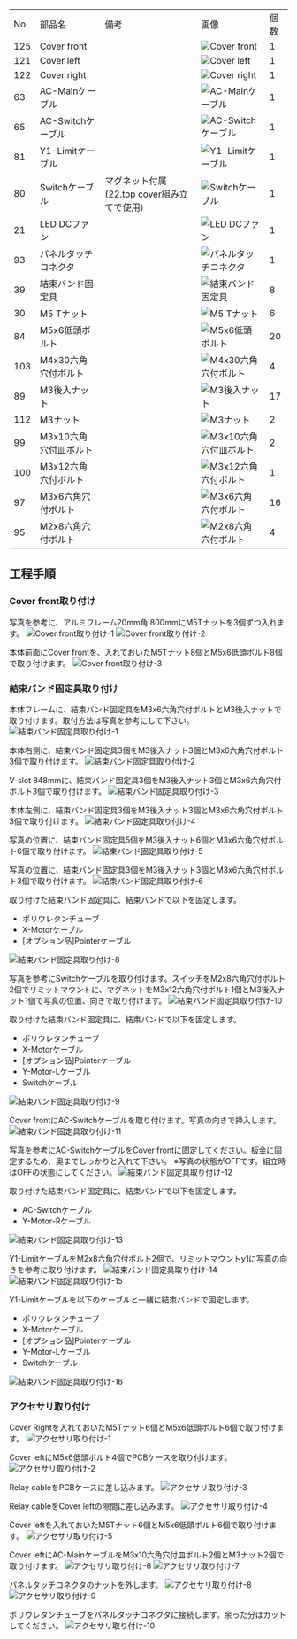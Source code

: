 <table class="packing-list">
    <tbody>
        <tr>
            <td>No.</td>
            <td>部品名</td>
            <td>備考</td>
            <td class="packing-img">画像</td>
            <td>個数</td>
        </tr>
        <tr>
            <td>125</td>
            <td>Cover front</td>
            <td></td>
            <td><img src="./images/packing/125.jpg" alt="Cover front"></td>
            <td>1</td>
        </tr>
        <tr>
            <td>121</td>
            <td>Cover left</td>
            <td></td>
            <td><img src="./images/packing/121.jpg" alt="Cover left"></td>
            <td>1</td>
        </tr>
        <tr>
            <td>122</td>
            <td>Cover right</td>
            <td></td>
            <td><img src="./images/packing/122.jpg" alt="Cover right"></td>
            <td>1</td>
        </tr>
        <tr>
            <td>63</td>
            <td>AC-Mainケーブル</td>
            <td></td>
            <td><img src="./images/packing/063.jpg" alt="AC-Mainケーブル"></td>
            <td>1</td>
        </tr>
        <tr>
            <td>65</td>
            <td>AC-Switchケーブル</td>
            <td></td>
            <td><img src="./images/packing/065.jpg" alt="AC-Switchケーブル"></td>
            <td>1</td>
        </tr>
        <tr>
            <td>81</td>
            <td>Y1-Limitケーブル</td>
            <td></td>
            <td><img src="./images/packing/081.jpg" alt="Y1-Limitケーブル"></td>
            <td>1</td>
        </tr>
        <tr>
            <td>80</td>
            <td>Switchケーブル</td>
            <td>マグネット付属(22.top cover組み立てで使用)</td>
            <td><img src="./images/packing/080.jpg" alt="Switchケーブル"></td>
            <td>1</td>
        </tr>
        <tr>
            <td>21</td>
            <td>LED DCファン</td>
            <td></td>
            <td><img src="./images/packing/021.jpg" alt="LED DCファン"></td>
            <td>1</td>
        </tr>
        <tr>
            <td>93</td>
            <td>パネルタッチコネクタ</td>
            <td></td>
            <td><img src="./images/packing/093.jpg" alt="パネルタッチコネクタ"></td>
            <td>1</td>
        </tr>
        <tr>
            <td>39</td>
            <td>結束バンド固定具</td>
            <td></td>
            <td><img src="./images/packing/039.jpg" alt="結束バンド固定具"></td>
            <td>8</td>
        </tr>
        <tr>
            <td>30</td>
            <td>M5 Tナット</td>
            <td></td>
            <td><img src="./images/packing/030.jpg" alt="M5 Tナット"></td>
            <td>6</td>
        </tr>
        <tr>
            <td>84</td>
            <td>M5x6低頭ボルト</td>
            <td></td>
            <td><img src="./images/packing/084.jpg" alt="M5x6低頭ボルト"></td>
            <td>20</td>
        </tr>
        <tr>
            <td>103</td>
            <td>M4x30六角穴付ボルト</td>
            <td></td>
            <td><img src="./images/packing/103.jpg" alt="M4x30六角穴付ボルト"></td>
            <td>4</td>
        </tr>
        <tr>
            <td>89</td>
            <td>M3後入ナット</td>
            <td></td>
            <td><img src="./images/packing/089.jpg" alt="M3後入ナット"></td>
            <td>17</td>
        </tr>
        <tr>
            <td>112</td>
            <td>M3ナット</td>
            <td></td>
            <td><img src="./images/packing/112.jpg" alt="M3ナット"></td>
            <td>2</td>
        </tr>
        <tr>
            <td>99</td>
            <td>M3x10六角穴付皿ボルト</td>
            <td></td>
            <td><img src="./images/packing/099.jpg" alt="M3x10六角穴付皿ボルト"></td>
            <td>2</td>
        </tr>
        <tr>
            <td>100</td>
            <td>M3x12六角穴付ボルト</td>
            <td></td>
            <td><img src="./images/packing/100.jpg" alt="M3x12六角穴付ボルト"></td>
            <td>1</td>
        </tr>
        <tr>
            <td>97</td>
            <td>M3x6六角穴付ボルト</td>
            <td></td>
            <td><img src="./images/packing/097.jpg" alt="M3x6六角穴付ボルト"></td>
            <td>16</td>
        </tr>
        <tr>
            <td>95</td>
            <td>M2x8六角穴付ボルト</td>
            <td></td>
            <td><img src="./images/packing/095.jpg" alt="M2x8六角穴付ボルト"></td>
            <td>4</td>
        </tr>
    </tbody>
</table>

## 工程手順

### Cover front取り付け
写真を参考に、アルミフレーム20mm角 800mmにM5Tナットを3個ずつ入れます。
<img src="./images/16/001.jpg" alt="Cover front取り付け-1">
<img src="./images/16/002.jpg" alt="Cover front取り付け-2">

本体前面にCover frontを、入れておいたM5Tナット8個とM5x6低頭ボルト8個で取り付けます。
<img src="./images/16/003.jpg" alt="Cover front取り付け-3">

### 結束バンド固定具取り付け
本体フレームに、結束バンド固定具をM3x6六角穴付ボルトとM3後入ナットで取り付けます。取付方法は写真を参考にして下さい。
<img src="./images/16/004.jpg" alt="結束バンド固定具取り付け-1">

本体右側に、結束バンド固定具3個をM3後入ナット3個とM3x6六角穴付ボルト3個で取り付けます。
<img src="./images/16/005.jpg" alt="結束バンド固定具取り付け-2">

V-slot 848mmに、結束バンド固定具3個をM3後入ナット3個とM3x6六角穴付ボルト3個で取り付けます。
<img src="./images/16/006.jpg" alt="結束バンド固定具取り付け-3">

本体左側に、結束バンド固定具3個をM3後入ナット3個とM3x6六角穴付ボルト3個で取り付けます。
<img src="./images/16/007.jpg" alt="結束バンド固定具取り付け-4">

写真の位置に、結束バンド固定具5個をM3後入ナット6個とM3x6六角穴付ボルト6個で取り付けます。
<img src="./images/16/008.jpg" alt="結束バンド固定具取り付け-5">

写真の位置に、結束バンド固定具3個をM3後入ナット3個とM3x6六角穴付ボルト3個で取り付けます。
<img src="./images/16/009.jpg" alt="結束バンド固定具取り付け-6">

取り付けた結束バンド固定具に、結束バンドで以下を固定します。
- ポリウレタンチューブ
- X-Motorケーブル
- [オプション品]Pointerケーブル
<img src="./images/16/011.jpg" alt="結束バンド固定具取り付け-8">

写真を参考にSwitchケーブルを取り付けます。スイッチをM2x8六角穴付ボルト2個でリミットマウントに、マグネットをM3x12六角穴付ボルト1個とM3後入ナット1個で写真の位置、向きで取り付けます。
<img src="./images/16/013.jpg" alt="結束バンド固定具取り付け-10">

取り付けた結束バンド固定具に、結束バンドで以下を固定します。
- ポリウレタンチューブ
- X-Motorケーブル
- [オプション品]Pointerケーブル
- Y-Motor-Lケーブル
- Switchケーブル
<img src="./images/16/012.jpg" alt="結束バンド固定具取り付け-9">

Cover frontにAC-Switchケーブルを取り付けます。写真の向きで挿入します。
<img src="./images/16/014.jpg" alt="結束バンド固定具取り付け-11">

写真を参考にAC-SwitchケーブルをCover frontに固定してください。板金に固定するため、奥までしっかりと入れて下さい。
※写真の状態がOFFです。組立時はOFFの状態にしてください。
<img src="./images/16/015.jpg" alt="結束バンド固定具取り付け-12">

取り付けた結束バンド固定具に、結束バンドで以下を固定します。
- AC-Switchケーブル
- Y-Motor-Rケーブル
<img src="./images/16/016.jpg" alt="結束バンド固定具取り付け-13">

Y1-LimitケーブルをM2x8六角穴付ボルト2個で、リミットマウントy1に写真の向きを参考に取り付けます。
<img src="./images/16/017.jpg" alt="結束バンド固定具取り付け-14">
<img src="./images/16/018.jpg" alt="結束バンド固定具取り付け-15">

Y1-Limitケーブルを以下のケーブルと一緒に結束バンドで固定します。
- ポリウレタンチューブ
- X-Motorケーブル
- [オプション品]Pointerケーブル
- Y-Motor-Lケーブル
- Switchケーブル
<img src="./images/16/019.jpg" alt="結束バンド固定具取り付け-16">

### アクセサリ取り付け
Cover Rightを入れておいたM5Tナット6個とM5x6低頭ボルト6個で取り付けます。
<img src="./images/16/020.jpg" alt="アクセサリ取り付け-1">

Cover leftにM5x6低頭ボルト4個でPCBケースを取り付けます。
<img src="./images/16/029.jpg" alt="アクセサリ取り付け-2">

Relay cableをPCBケースに差し込みます。
<img src="./images/16/030.jpg" alt="アクセサリ取り付け-3">

Relay cableをCover leftの隙間に差し込みます。
<img src="./images/16/031.jpg" alt="アクセサリ取り付け-4">

Cover leftを入れておいたM5Tナット6個とM5x6低頭ボルト6個で取り付けます。
<img src="./images/16/023.jpg" alt="アクセサリ取り付け-5">

Cover leftにAC-MainケーブルをM3x10六角穴付皿ボルト2個とM3ナット2個で取り付けます。
<img src="./images/16/024.jpg" alt="アクセサリ取り付け-6">
<img src="./images/16/025.jpg" alt="アクセサリ取り付け-7">

パネルタッチコネクタのナットを外します。
<img src="./images/16/026.jpg" alt="アクセサリ取り付け-8">
<img src="./images/16/027.jpg" alt="アクセサリ取り付け-9">

ポリウレタンチューブをパネルタッチコネクタに接続します。余った分はカットしてください。
<img src="./images/16/028.jpg" alt="アクセサリ取り付け-10">
